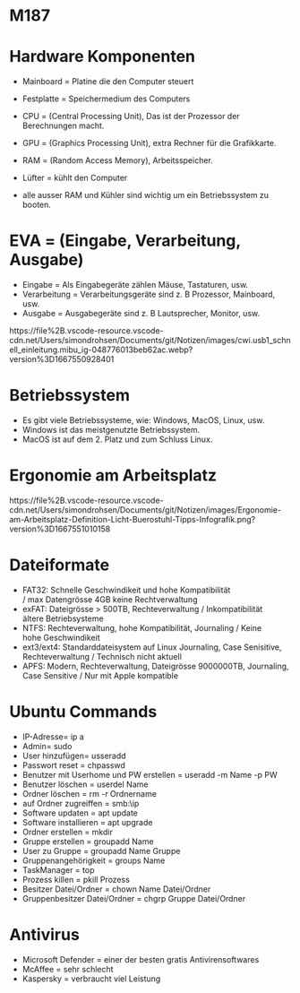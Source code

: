 # M187

<h1>Hardware Komponenten</h1>

* Mainboard = Platine die den Computer steuert
* Festplatte = Speichermedium des Computers
* CPU = (Central Processing Unit), Das ist der Prozessor der Berechnungen macht.
* GPU = (Graphics Processing Unit), extra Rechner für die Grafikkarte.
* RAM = (Random Access Memory), Arbeitsspeicher.
* Lüfter = kühlt den Computer

* alle ausser RAM und Kühler sind wichtig um ein Betriebssystem zu booten.

<h1>EVA = (Eingabe, Verarbeitung, Ausgabe)</h1>

* Eingabe = Als Eingabegeräte zählen Mäuse, Tastaturen, usw.
* Verarbeitung = Verarbeitungsgeräte sind z. B Prozessor, Mainboard, usw.
* Ausgabe = Ausgabegeräte sind z. B Lautsprecher, Monitor, usw.

https://file%2B.vscode-resource.vscode-cdn.net/Users/simondrohsen/Documents/git/Notizen/images/cwi.usb1_schnell_einleitung.mibu_ig-048776013beb62ac.webp?version%3D1667550928401

<h1>Betriebssystem</h1>

* Es gibt viele Betriebssysteme, wie: Windows, MacOS, Linux, usw.
* Windows ist das meistgenutzte Betriebssystem.
* MacOS ist auf dem 2. Platz und zum Schluss Linux.

<h1>Ergonomie am Arbeitsplatz</h1>

https://file%2B.vscode-resource.vscode-cdn.net/Users/simondrohsen/Documents/git/Notizen/images/Ergonomie-am-Arbeitsplatz-Definition-Licht-Buerostuhl-Tipps-Infografik.png?version%3D1667551010158

<h1>Dateiformate</h1>

* FAT32: Schnelle Geschwindikeit und hohe Kompatibilität / max Datengrösse 4GB keine Rechtverwaltung
* exFAT: Dateigrösse > 500TB, Rechteverwaltung / Inkompatibilität ältere Betriebsysteme
* NTFS: Rechteverwaltung, hohe Kompatibilität, Journaling / Keine hohe Geschwindikeit
* ext3/ext4: Standarddateisystem auf Linux Journaling, Case Senisitive, Rechteverwaltung / Technisch nicht aktuell
* APFS: Modern, Rechteverwaltung, Dateigrösse 9000000TB, Journaling, Case Sensitive / Nur mit Apple kompatible

<h1>Ubuntu Commands</h1>

* IP-Adresse= ip a 
* Admin= sudo 
* User hinzufügen= usseradd
* Passwort reset = chpasswd
* Benutzer mit Userhome und PW erstellen = useradd -m Name -p PW
* Benutzer löschen = userdel Name
* Ordner löschen = rm -r Ordnername
* auf Ordner zugreiffen = smb:\\ip
* Software updaten = apt update
* Software installieren = apt upgrade
* Ordner erstellen = mkdir
* Gruppe erstellen = groupadd Name
* User zu Gruppe = groupadd Name Gruppe
* Gruppenangehörigkeit = groups Name
* TaskManager = top
* Prozess killen = pkill Prozess
* Besitzer Datei/Ordner = chown Name Datei/Ordner
* Gruppenbesitzer Datei/Ordner = chgrp Gruppe Datei/Ordner

<h1>Antivirus</h1>

* Microsoft Defender = einer der besten gratis Antivirensoftwares
* McAffee = sehr schlecht
* Kaspersky = verbraucht viel Leistung
